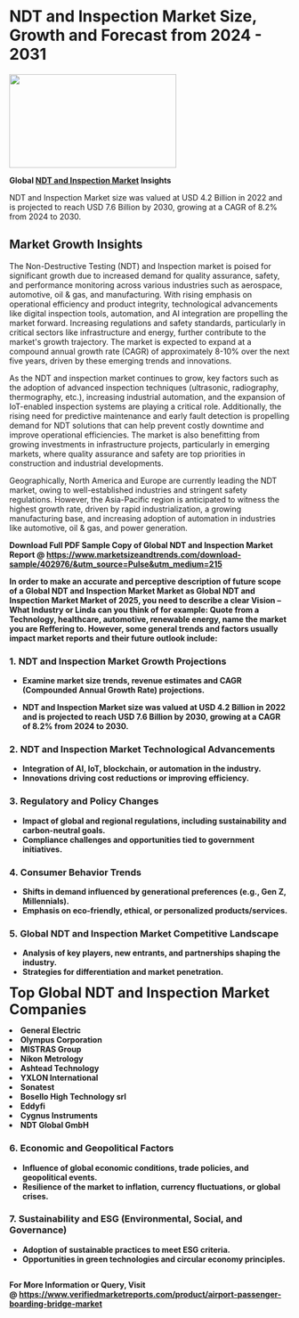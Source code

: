 <H1>NDT and Inspection Market Size, Growth and Forecast from 2024 - 2031</H1><img class="aligncenter size-medium wp-image-584254" src="https://thirdeyenews.in/wp-content/uploads/2024/09/Global-Market-Research-300x168.jpeg" alt="" width="300" height="168" /><p><strong>Global&nbsp;<a href="https://www.marketsizeandtrends.com/download-sample/402976/&amp;utm_source=Pulse&amp;utm_medium=215">NDT and Inspection Market</a> Insights</strong></p><p>NDT and Inspection Market size was valued at USD 4.2 Billion in 2022 and is projected to reach USD 7.6 Billion by 2030, growing at a CAGR of 8.2% from 2024 to 2030.</p><p><h2>Market Growth Insights</h2> <p>The Non-Destructive Testing (NDT) and Inspection market is poised for significant growth due to increased demand for quality assurance, safety, and performance monitoring across various industries such as aerospace, automotive, oil & gas, and manufacturing. With rising emphasis on operational efficiency and product integrity, technological advancements like digital inspection tools, automation, and AI integration are propelling the market forward. Increasing regulations and safety standards, particularly in critical sectors like infrastructure and energy, further contribute to the market's growth trajectory. The market is expected to expand at a compound annual growth rate (CAGR) of approximately 8-10% over the next five years, driven by these emerging trends and innovations.</p> <p><strong></strong></p> <p>As the NDT and inspection market continues to grow, key factors such as the adoption of advanced inspection techniques (ultrasonic, radiography, thermography, etc.), increasing industrial automation, and the expansion of IoT-enabled inspection systems are playing a critical role. Additionally, the rising need for predictive maintenance and early fault detection is propelling demand for NDT solutions that can help prevent costly downtime and improve operational efficiencies. The market is also benefitting from growing investments in infrastructure projects, particularly in emerging markets, where quality assurance and safety are top priorities in construction and industrial developments.</p> <p>Geographically, North America and Europe are currently leading the NDT market, owing to well-established industries and stringent safety regulations. However, the Asia-Pacific region is anticipated to witness the highest growth rate, driven by rapid industrialization, a growing manufacturing base, and increasing adoption of automation in industries like automotive, oil & gas, and power generation.</p> <p><strong></p><p><span class=""><strong>Download Full PDF Sample Copy of Global NDT and Inspection Market Report</strong> @ <a href="https://www.marketsizeandtrends.com/download-sample/402976/&amp;utm_source=Pulse&amp;utm_medium=215" target="_blank">https://www.marketsizeandtrends.com/download-sample/402976/&amp;utm_source=Pulse&amp;utm_medium=215</a></span></p><p>In order to make an accurate and perceptive description of future scope of a Global&nbsp;NDT and Inspection Market Market as Global&nbsp;NDT and Inspection Market Market of 2025, you need to describe a clear Vision &ndash; What Industry or Linda can you think of for example: Quote from a Technology, healthcare, automotive, renewable energy, name the market you are Reffering to. However, some general trends and factors usually impact market reports and their future outlook include:</p><h3>1.&nbsp;<strong>NDT and Inspection Market Growth Projections</strong></h3><ul><li>Examine market size trends, revenue estimates and CAGR (Compounded Annual Growth Rate) projections.</li><li><p>NDT and Inspection Market size was valued at USD 4.2 Billion in 2022 and is projected to reach USD 7.6 Billion by 2030, growing at a CAGR of 8.2% from 2024 to 2030.</p></li></ul><h3>2.&nbsp;<strong>NDT and Inspection Market Technological Advancements</strong></h3><ul><li>Integration of AI, IoT, blockchain, or automation in the industry.</li><li>Innovations driving cost reductions or improving efficiency.</li></ul><h3>3.&nbsp;<strong>Regulatory and Policy Changes</strong></h3><ul><li>Impact of global and regional regulations, including sustainability and carbon-neutral goals.</li><li>Compliance challenges and opportunities tied to government initiatives.</li></ul><h3>4.&nbsp;<strong>Consumer Behavior Trends</strong></h3><ul><li>Shifts in demand influenced by generational preferences (e.g., Gen Z, Millennials).</li><li>Emphasis on eco-friendly, ethical, or personalized products/services.</li></ul><h3>5.&nbsp;<strong>Global NDT and Inspection Market Competitive Landscape</strong></h3><ul><li>Analysis of key players, new entrants, and partnerships shaping the industry.</li><li>Strategies for differentiation and market penetration.</li></ul><p data-pm-slice="1 1 []"><span style="color: inherit; font-family: inherit; font-size: 25px;">Top Global NDT and Inspection Market Companies</span></p><div class="" data-test-id=""><p><li>General Electric</li><li> Olympus Corporation</li><li> MISTRAS Group</li><li> Nikon Metrology</li><li> Ashtead Technology</li><li> YXLON International</li><li> Sonatest</li><li> Bosello High Technology srl</li><li> Eddyfi</li><li> Cygnus Instruments</li><li> NDT Global GmbH</li></p></div><h3>6.&nbsp;<strong>Economic and Geopolitical Factors</strong></h3><ul><li>Influence of global economic conditions, trade policies, and geopolitical events.</li><li>Resilience of the market to inflation, currency fluctuations, or global crises.</li></ul><h3>7.&nbsp;<strong>Sustainability and ESG (Environmental, Social, and Governance)</strong></h3><ul><li>Adoption of sustainable practices to meet ESG criteria.</li><li>Opportunities in green technologies and circular economy principles.</li></ul><h2><strong style="font-size: 14px;">For More Information or Query, Visit @&nbsp;</strong><a style="background-color: #ffffff; font-size: 14px;" href="https://www.marketsizeandtrends.com/report/ndt-and-inspection-market/" target="_blank">https://www.verifiedmarketreports.com/product/airport-passenger-boarding-bridge-market</a></h2>
